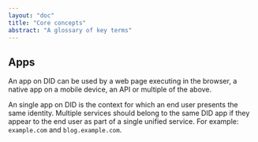 ```yaml
---
layout: "doc"
title: "Core concepts"
abstract: "A glossary of key terms"
---
```



## Apps

An app on DID can be used by a web page executing in the browser, a native app on a mobile device, an API or multiple of the above.

An single app on DID is the context for which an end user presents the same identity.
Multiple services should belong to the same DID app if they appear to the end user as part of a single unified service.
For example: `example.com` and `blog.example.com`.
